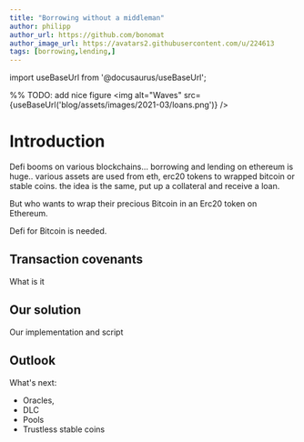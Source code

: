 ```yaml
---
title: "Borrowing without a middleman"
author: philipp
author_url: https://github.com/bonomat
author_image_url: https://avatars2.githubusercontent.com/u/224613
tags: [borrowing,lending,]
---
```


import useBaseUrl from '@docusaurus/useBaseUrl';

%% TODO: add nice figure
<img alt="Waves" src={useBaseUrl('blog/assets/images/2021-03/loans.png')} />

# Introduction

Defi booms on various blockchains...
borrowing and lending on ethereum is huge..
various assets are used from eth, erc20 tokens to wrapped bitcoin or stable coins.
the idea is the same, put up a collateral and receive a loan.

But who wants to wrap their precious Bitcoin in an Erc20 token on Ethereum.

Defi for Bitcoin is needed.

## Transaction covenants

What is it

## Our solution

Our implementation and script

## Outlook

What's next: 

- Oracles,
- DLC
- Pools
- Trustless stable coins